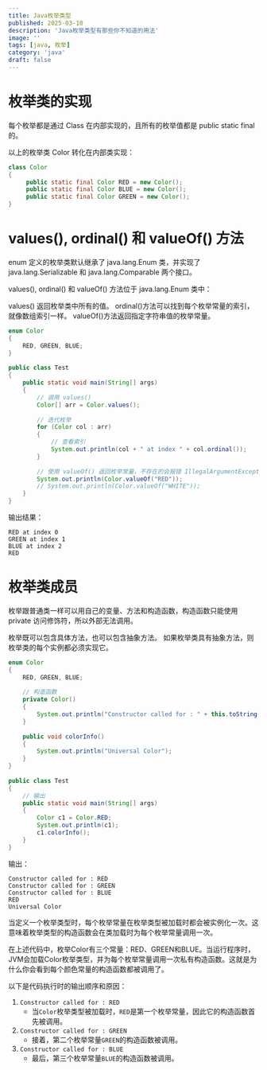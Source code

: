 ```yaml
---
title: Java枚举类型
published: 2025-03-10
description: 'Java枚举类型有那些你不知道的用法'
image: ''
tags: [java, 枚举]
category: 'java'
draft: false 
---
```


# 枚举类的实现

每个枚举都是通过 Class 在内部实现的，且所有的枚举值都是 public static final 的。

以上的枚举类 Color 转化在内部类实现：
```java
class Color
{
     public static final Color RED = new Color();
     public static final Color BLUE = new Color();
     public static final Color GREEN = new Color();
}
```

# values(), ordinal() 和 valueOf() 方法
enum 定义的枚举类默认继承了 java.lang.Enum 类，并实现了 java.lang.Serializable 和 java.lang.Comparable 两个接口。

values(), ordinal() 和 valueOf() 方法位于 java.lang.Enum 类中：

values() 返回枚举类中所有的值。
ordinal()方法可以找到每个枚举常量的索引，就像数组索引一样。
valueOf()方法返回指定字符串值的枚举常量。
```java
enum Color 
{ 
    RED, GREEN, BLUE; 
} 
  
public class Test 
{ 
    public static void main(String[] args) 
    { 
        // 调用 values() 
        Color[] arr = Color.values(); 
  
        // 迭代枚举
        for (Color col : arr) 
        { 
            // 查看索引
            System.out.println(col + " at index " + col.ordinal()); 
        } 
  
        // 使用 valueOf() 返回枚举常量，不存在的会报错 IllegalArgumentException 
        System.out.println(Color.valueOf("RED")); 
        // System.out.println(Color.valueOf("WHITE")); 
    } 
}
```
输出结果：
```
RED at index 0
GREEN at index 1
BLUE at index 2
RED
```

# 枚举类成员
枚举跟普通类一样可以用自己的变量、方法和构造函数，构造函数只能使用 private 访问修饰符，所以外部无法调用。

枚举既可以包含具体方法，也可以包含抽象方法。 如果枚举类具有抽象方法，则枚举类的每个实例都必须实现它。
```java
enum Color 
{ 
    RED, GREEN, BLUE; 
  
    // 构造函数
    private Color() 
    { 
        System.out.println("Constructor called for : " + this.toString()); 
    } 
  
    public void colorInfo() 
    { 
        System.out.println("Universal Color"); 
    } 
} 
  
public class Test 
{     
    // 输出
    public static void main(String[] args) 
    { 
        Color c1 = Color.RED; 
        System.out.println(c1); 
        c1.colorInfo(); 
    } 
}
```
输出：
```
Constructor called for : RED
Constructor called for : GREEN
Constructor called for : BLUE
RED
Universal Color
```
当定义一个枚举类型时，每个枚举常量在枚举类型被加载时都会被实例化一次。这意味着枚举类型的构造函数会在类加载时为每个枚举常量调用一次。

在上述代码中，枚举Color有三个常量：RED、GREEN和BLUE。当运行程序时，JVM会加载Color枚举类型，并为每个枚举常量调用一次私有构造函数。这就是为什么你会看到每个颜色常量的构造函数都被调用了。

以下是代码执行时的输出顺序和原因：
1. `Constructor called for : RED`
   - 当`Color`枚举类型被加载时，`RED`是第一个枚举常量，因此它的构造函数首先被调用。
2. `Constructor called for : GREEN`
   - 接着，第二个枚举常量`GREEN`的构造函数被调用。
3. `Constructor called for : BLUE`
   - 最后，第三个枚举常量`BLUE`的构造函数被调用。


